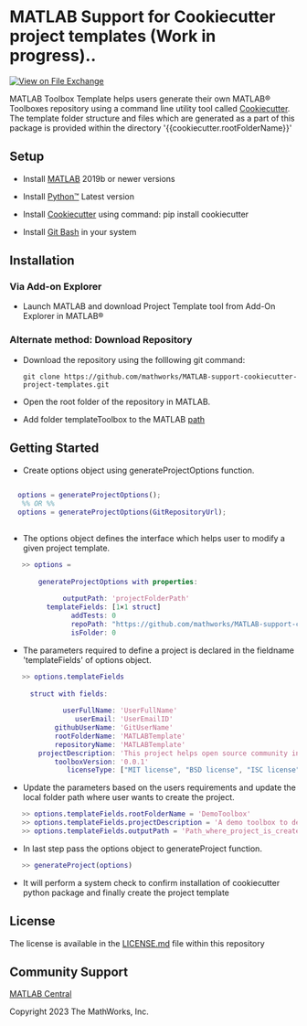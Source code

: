 # MATLAB Support for Cookiecutter project templates (Work in progress)..

[![View <File Exchange Title> on File Exchange](https://www.mathworks.com/matlabcentral/images/matlab-file-exchange.svg)](https://www.mathworks.com/matlabcentral/fileexchange/####-file-exchange-title) 

MATLAB Toolbox Template helps users generate their own MATLAB&reg; Toolboxes repository using a command line utility tool called [Cookiecutter][1]. The template folder structure and files which are generated as a part of this package is provided within the directory '{{cookiecutter.rootFolderName}}'

## Setup  

* Install [MATLAB][2] 2019b or newer versions

* Install [Python&trade;][8] Latest version 

* Install [Cookiecutter][9] using command: pip install cookiecutter 

* Install [Git Bash][6] in your system  

## Installation 
### Via Add-on Explorer
  * Launch MATLAB and download Project Template tool from Add-On Explorer in MATLAB&reg;

### Alternate method: Download Repository
  * Download the repository using the folllowing git command:

    `git clone https://github.com/mathworks/MATLAB-support-cookiecutter-project-templates.git`
  
  * Open the root folder of the repository in MATLAB.
  * Add folder templateToolbox to the MATLAB [path][10]


## Getting Started
 * Create options object using generateProjectOptions function.

```matlab
  
  options = generateProjectOptions();
   %% OR %%
  options = generateProjectOptions(GitRepositoryUrl);
  
```
* The options object defines the interface which helps user to modify a given project template.

```matlab
   >> options = 
     
       generateProjectOptions with properties:
     
             outputPath: 'projectFolderPath'
         templateFields: [1×1 struct]
               addTests: 0
               repoPath: "https://github.com/mathworks/MATLAB-support-cookiecutter-project-templates"
               isFolder: 0
```

* The parameters required to define a project is declared in the fieldname 'templateFields' of options object.

```matlab
   >> options.templateFields
   
     struct with fields:
   
             userFullName: 'UserFullName'
                userEmail: 'UserEmailID'
           githubUserName: 'GitUserName'
           rootFolderName: 'MATLABTemplate'
           repositoryName: 'MATLABTemplate'
       projectDescription: 'This project helps open source community in getting started with toolbox development activity using MATLAB environment'
           toolboxVersion: '0.0.1'
              licenseType: ["MIT license", "BSD license", "ISC license", "Apache Software License 2.0", "GNU General Public License v3", "Not open source"]

```
* Update the parameters based on the users requirements and update the local folder path where user wants to create the project.

```matlab
   >> options.templateFields.rootFolderName = 'DemoToolbox'
   >> options.templateFields.projectDescription = 'A demo toolbox to demonstrate how user can get started in developing a new MATLAB toolbox'
   >> options.templateFields.outputPath = 'Path_where_project_is_created'
```
* In last step pass the options object to generateProject function.

```matlab
   >> generateProject(options)
```
* It will perform a system check to confirm installation of cookiecutter python package and finally create the project template 

 ## License 

<!--- Make sure you have a License.txt within your Repo ---> 

The license is available in the [LICENSE.md][3] file within this repository

 
## Community Support 

[MATLAB Central](https://www.mathworks.com/matlabcentral) 

Copyright 2023 The MathWorks, Inc. 


[1]: https://github.com/cookiecutter/cookiecutter 

[2]: https://in.mathworks.com/help/install/install-products.html 

[3]: https://github.com/mathworks/MATLAB-Support-for-Cookiecutter-Project-Templates/-/blob/main/LICENSE 

[4]: https://in.mathworks.com/help/matlab/ref/matlab.addons.install.html 

[5]: https://in.mathworks.com/help/matlab/matlab_prog/create-and-share-custom-matlab-toolboxes.html 

[6]: https://git-scm.com/downloads 

[8]: https://www.python.org/downloads/ 

[9]: https://pypi.org/project/cookiecutter/

[10]: https://in.mathworks.com/help/matlab/ref/addpath.html#btpdojo-1
